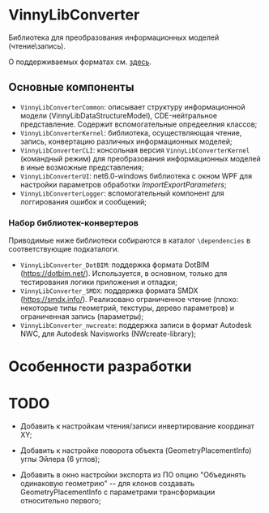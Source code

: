 # VinnyLibConverter

Библиотека для преобразования информационных моделей (чтение\запись).

О поддерживаемых форматах см. [здесь](.\ABOUT.md).

## Основные компоненты

* `VinnyLibConverterCommon`: описывает структуру информационной модели (VinnyLibDataStructureModel), CDE-нейтральное представление. Содержит вспомогательные опредеелния классов;
* `VinnyLibConverterKernel`: библиотека, осуществляющая чтение, запись, конвертацию различных информационных моделей;
* `VinnyLibConverterCLI`: консольная версия `VinnyLibConverterKernel` (командный режим) для преобразования информационных моделей в иные возможные представления;
* `VinnyLibConverterUI`: net6.0-windows библиотека с окном WPF для настройки параметров обработки *ImportExportParameters*;
* `VinnyLibConverterLogger`: вспомогательный компонент для логгирования ошибок и сообщений;

### Набор библиотек-конвертеров

Приводимые ниже библиотеки собираются в каталог `\dependencies` в соответствующие подкаталоги.

* `VinnyLibConverter_DotBIM`: поддержка формата DotBIM (https://dotbim.net/). Используется, в основном, только для тестирования логики приложения и отладки;
* `VinnyLibConverter_SMDX`: поддержка формата SMDX (https://smdx.info/). Реализовано ограниченное чтение (плохо: некоторые типы геометрий, текстуры, дерево параметров) и ограниченная запись (параметры);
* `VinnyLibConverter_nwcreate`: поддержка записи в формат Autodesk NWC, для Autodesk Navisworks (NWcreate-library);

# Особенности разработки

# TODO

* Добавить к настройкам чтения/записи инвертирование координат XY;

* Добавить к настройке поворота объекта (GeometryPlacementInfo) углы Эйлера (6 углов);

* Добавить в окно настройки экспорта из ПО опцию "Объединять одинаковую геометрию" -- для клонов создавать GeometryPlacementInfo с параметрами трансформации относительно первого;
